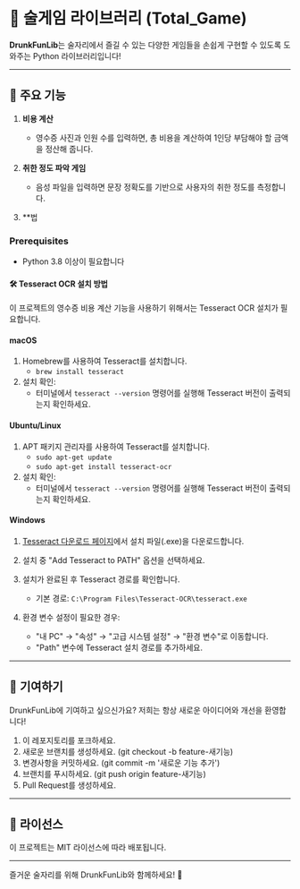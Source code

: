 # 🍻 술게임 라이브러리 (Total_Game) 

**DrunkFunLib**는 술자리에서 즐길 수 있는 다양한 게임들을 손쉽게 구현할 수 있도록 도와주는 Python 라이브러리입니다!

---

## 🚀 주요 기능

1. **비용 계산**  
   - 영수증 사진과 인원 수를 입력하면, 총 비용을 계산하여 1인당 부담해야 할 금액을 정산해 줍니다.

2. **취한 정도 파악 게임**  
   - 음성 파일을 입력하면 문장 정확도를 기반으로 사용자의 취한 정도를 측정합니다.

3. **법

### Prerequisites
- Python 3.8 이상이 필요합니다

#### 🛠️ Tesseract OCR 설치 방법

이 프로젝트의 영수증 비용 계산 기능을 사용하기 위해서는 Tesseract OCR 설치가 필요합니다.

#### macOS
1. Homebrew를 사용하여 Tesseract를 설치합니다.
   - `brew install tesseract`
2. 설치 확인:
   - 터미널에서 `tesseract --version` 명령어를 실행해 Tesseract 버전이 출력되는지 확인하세요.

#### Ubuntu/Linux
1. APT 패키지 관리자를 사용하여 Tesseract를 설치합니다.
   - `sudo apt-get update`
   - `sudo apt-get install tesseract-ocr`
2. 설치 확인:
   - 터미널에서 `tesseract --version` 명령어를 실행해 Tesseract 버전이 출력되는지 확인하세요.

#### Windows
1. [Tesseract 다운로드 페이지](https://github.com/UB-Mannheim/tesseract/wiki)에서 설치 파일(.exe)을 다운로드합니다.
2. 설치 중 "Add Tesseract to PATH" 옵션을 선택하세요.
3. 설치가 완료된 후 Tesseract 경로를 확인합니다.
   - 기본 경로: `C:\Program Files\Tesseract-OCR\tesseract.exe`
  

4. 환경 변수 설정이 필요한 경우:
   - "내 PC" → "속성" → "고급 시스템 설정" → "환경 변수"로 이동합니다.
   - "Path" 변수에 Tesseract 설치 경로를 추가하세요.

---

## 🤝 기여하기

DrunkFunLib에 기여하고 싶으신가요? 저희는 항상 새로운 아이디어와 개선을 환영합니다!

1. 이 레포지토리를 포크하세요.
2. 새로운 브랜치를 생성하세요. (git checkout -b feature-새기능)
3. 변경사항을 커밋하세요. (git commit -m '새로운 기능 추가')
4. 브랜치를 푸시하세요. (git push origin feature-새기능)
5. Pull Request를 생성하세요.

---

## 📝 라이선스
이 프로젝트는 MIT 라이선스에 따라 배포됩니다.

---

즐거운 술자리를 위해 DrunkFunLib와 함께하세요! 🎉

